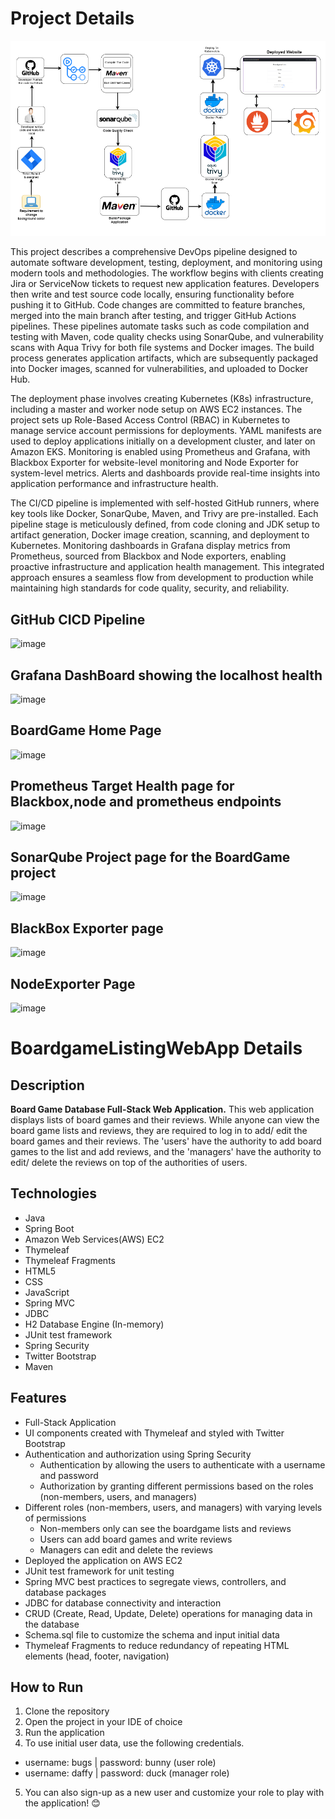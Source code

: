 # Project Details

![alt text](image.png)

This project describes a comprehensive DevOps pipeline designed to automate software development, testing, deployment, and monitoring using modern tools and methodologies. The workflow begins with clients creating Jira or ServiceNow tickets to request new application features. Developers then write and test source code locally, ensuring functionality before pushing it to GitHub. Code changes are committed to feature branches, merged into the main branch after testing, and trigger GitHub Actions pipelines. These pipelines automate tasks such as code compilation and testing with Maven, code quality checks using SonarQube, and vulnerability scans with Aqua Trivy for both file systems and Docker images. The build process generates application artifacts, which are subsequently packaged into Docker images, scanned for vulnerabilities, and uploaded to Docker Hub.

The deployment phase involves creating Kubernetes (K8s) infrastructure, including a master and worker node setup on AWS EC2 instances. The project sets up Role-Based Access Control (RBAC) in Kubernetes to manage service account permissions for deployments. YAML manifests are used to deploy applications initially on a development cluster, and later on Amazon EKS. Monitoring is enabled using Prometheus and Grafana, with Blackbox Exporter for website-level monitoring and Node Exporter for system-level metrics. Alerts and dashboards provide real-time insights into application performance and infrastructure health.

The CI/CD pipeline is implemented with self-hosted GitHub runners, where key tools like Docker, SonarQube, Maven, and Trivy are pre-installed. Each pipeline stage is meticulously defined, from code cloning and JDK setup to artifact generation, Docker image creation, scanning, and deployment to Kubernetes. Monitoring dashboards in Grafana display metrics from Prometheus, sourced from Blackbox and Node exporters, enabling proactive infrastructure and application health management. This integrated approach ensures a seamless flow from development to production while maintaining high standards for code quality, security, and reliability.

## **GitHub CICD Pipeline**
![image](https://github.com/user-attachments/assets/af6953d4-3107-4b25-98cc-71d2294a50f5)


## **Grafana DashBoard showing the localhost health**
![image](https://github.com/user-attachments/assets/e7bc4b58-bb11-4e8a-a7ef-b9a7edd23157)


## **BoardGame Home Page**
![image](https://github.com/user-attachments/assets/4049467a-7b56-426f-901c-e4eb02eb38d2)


## **Prometheus Target Health page for Blackbox,node and prometheus endpoints**
![image](https://github.com/user-attachments/assets/c2e3d33e-1258-4213-bed9-c1b1d9cec832)


## **SonarQube Project page for the BoardGame project**
![image](https://github.com/user-attachments/assets/7ee7ac16-3cb1-4b00-ac6e-00bb5c81398c)


## **BlackBox Exporter page**
![image](https://github.com/user-attachments/assets/409a5039-b76f-4fd5-9cd6-3560414a42d0)


## **NodeExporter Page**
![image](https://github.com/user-attachments/assets/817dccf6-aa97-4bf7-9f2d-b3a0b6215ceb)


# BoardgameListingWebApp Details

## Description

**Board Game Database Full-Stack Web Application.**
This web application displays lists of board games and their reviews. While anyone can view the board game lists and reviews, they are required to log in to add/ edit the board games and their reviews. The 'users' have the authority to add board games to the list and add reviews, and the 'managers' have the authority to edit/ delete the reviews on top of the authorities of users.  

## Technologies

- Java
- Spring Boot
- Amazon Web Services(AWS) EC2
- Thymeleaf
- Thymeleaf Fragments
- HTML5
- CSS
- JavaScript
- Spring MVC
- JDBC
- H2 Database Engine (In-memory)
- JUnit test framework
- Spring Security
- Twitter Bootstrap
- Maven

## Features

- Full-Stack Application
- UI components created with Thymeleaf and styled with Twitter Bootstrap
- Authentication and authorization using Spring Security
  - Authentication by allowing the users to authenticate with a username and password
  - Authorization by granting different permissions based on the roles (non-members, users, and managers)
- Different roles (non-members, users, and managers) with varying levels of permissions
  - Non-members only can see the boardgame lists and reviews
  - Users can add board games and write reviews
  - Managers can edit and delete the reviews
- Deployed the application on AWS EC2
- JUnit test framework for unit testing
- Spring MVC best practices to segregate views, controllers, and database packages
- JDBC for database connectivity and interaction
- CRUD (Create, Read, Update, Delete) operations for managing data in the database
- Schema.sql file to customize the schema and input initial data
- Thymeleaf Fragments to reduce redundancy of repeating HTML elements (head, footer, navigation)

## How to Run

1. Clone the repository
2. Open the project in your IDE of choice
3. Run the application
4. To use initial user data, use the following credentials.
  - username: bugs    |     password: bunny (user role)
  - username: daffy   |     password: duck  (manager role)
5. You can also sign-up as a new user and customize your role to play with the application! 😊
